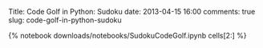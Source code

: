 Title: Code Golf in Python: Sudoku
date: 2013-04-15 16:00
comments: true
slug: code-golf-in-python-sudoku

{% notebook downloads/notebooks/SudokuCodeGolf.ipynb cells[2:] %}
